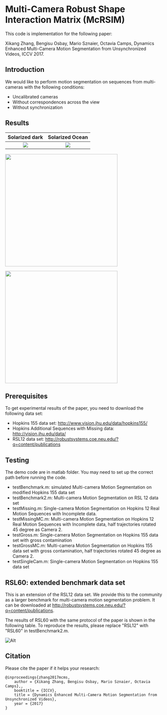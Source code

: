 # Multi-Camera Robust Shape Interaction Matrix (McRSIM)
This code is implementation for the following paper:

Xikang Zhang, Bengisu Osbay, Mario Sznaier, Octavia Camps, Dynamics Enhanced Multi-Camera Motion Segmentation from Unsynchronized Videos, ICCV 2017.

## Introduction
We would like to perform motion segmentation on sequences from multi-cameras with the following conditions:
- Uncalibrated cameras
- Without correspondences across the view
- Without synchronization

## Results

Solarized dark             |  Solarized Ocean
:-------------------------:|:-------------------------:
![](https://github.com/xikangzhang/McRSIM/blob/master/readme/toy_cam1.gif)  |  ![](https://github.com/xikangzhang/McRSIM/blob/master/readme/toy_cam2.gif)

<p align="left">
<img src="https://github.com/xikangzhang/McRSIM/blob/master/readme/toy_cam1.gif", width="360">
</p>
<p align="left">
<img src="https://github.com/xikangzhang/McRSIM/blob/master/readme/toy_cam2.gif", width="360">
</p>

## Prerequisites
To get experimental results of the paper, you need to download the following data set:

- Hopkins 155 data set: http://www.vision.jhu.edu/data/hopkins155/
- Hopkins Additional Sequences with Missing data: http://vision.jhu.edu/data/
- RSL12 data set: http://robustsystems.coe.neu.edu/?q=content/publications

## Testing
The demo code are in matlab folder. You may need to set up the correct path before running the code.

- testBenchmark.m: simulated Multi-camera Motion Segmentation on modified Hopkins 155 data set
- testBenchmark2.m: Multi-camera Motion Segmentation on RSL 12 data set
- testMissing.m: Single-camera Motion Segmentation on Hopkins 12 Real Motion Sequences with Incomplete data.
- testMissingMC.m: Multi-camera Motion Segmentation on Hopkins 12 Real Motion Sequences with Incomplete data, half trajectories rotated 45 degree as Camera 2.
- testGross.m: Single-camera Motion Segmentation on Hopkins 155 data set with gross contamination
- testGrossMC.m: Multi-camera Motion Segmentation on Hopkins 155 data set with gross contamination, half trajectories rotated 45 degree as Camera 2.
- testSingleCam.m: Single-camera Motion Segmentation on Hopkins 155 data set

## RSL60: extended benchmark data set
This is an extension of the RSL12 data set. We provide this to the community as a larger benchmark for multi-camera motion segmentation problem. It can be downloaded at http://robustsystems.coe.neu.edu/?q=content/publications.

The results of RSL60 with the same protocol of the paper is shown in the following table. To reproduce the results, please replace "RSL12" with "RSL60" in testBenchmark2.m.

![Alt](https://github.com/xikangzhang/McRSIM/blob/master/readme/TableRSL60.png)

## Citation
Please cite the paper if it helps your research:

    @inproceedings{zhang2017mcms,
        author = {Xikang Zhang, Bengisu Osbay, Mario Sznaier, Octavia Camps},,
        booktitle = {ICCV},
        title = {Dynamics Enhanced Multi-Camera Motion Segmentation from Unsynchronized Videos},
        year = {2017}
    }
